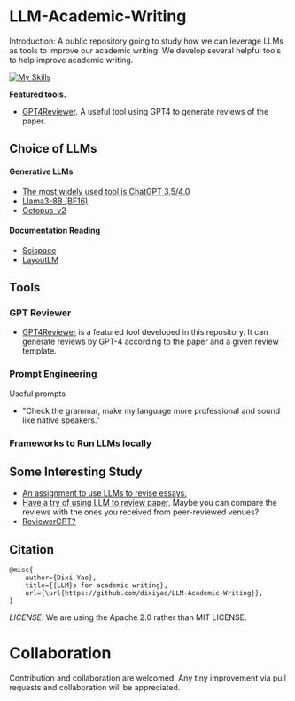 # LLM-Academic-Writing
Introduction: A public repository going to study how we can leverage LLMs as tools to improve our academic writing. We develop several helpful tools to help improve academic writing.

[![My Skills](https://skillicons.dev/icons?i=rocket)](https://skillicons.dev) 

**Featured tools.**
- [GPT4Reviewer](https://github.com/dixiyao/LLM-Academic-Writing/blob/main/GPTReviewer). A useful tool using GPT4 to generate reviews of the paper.


## Choice of LLMs
#### Generative LLMs
- [The most widely used tool is ChatGPT 3.5/4.0](https://chat.openai.com/)
- [Llama3-8B (BF16)](https://huggingface.co/meta-llama/Meta-Llama-3-8B-Instruct)
- [Octopus-v2](https://github.com/dixiyao/LLM-Academic-Writing/blob/main/GenerativeLLM/octopus.py)

#### Documentation Reading
- [Scispace](https://typeset.io/)
- [LayoutLM ](https://huggingface.co/impira/layoutlm-document-qa)

## Tools
### GPT Reviewer
- [GPT4Reviewer](https://github.com/dixiyao/LLM-Academic-Writing/blob/main/GPTReviewer) is a featured tool developed in this repository. It can generate reviews by GPT-4 according to the paper and a given review template.
### Prompt Engineering
Useful prompts
- "Check the grammar, make my language more professional and sound like native speakers."
### Frameworks to Run LLMs locally

## Some Interesting Study
- [An assignment to use LLMs to revise essays.](https://wac.colostate.edu/repository/collections/textgened/rhetorical-engagements/using-llms-as-peer-reviewers-for-revising-essays/)
- [Have a try of using LLM to review paper.](https://github.com/Weixin-Liang/LLM-scientific-feedback) Maybe you can compare the reviews with the ones you received from peer-reviewed venues?
- [ReviewerGPT?](https://arxiv.org/pdf/2306.00622.pdf)

## Citation
```
@misc{
    author={Dixi Yao},
    title={{LLM}s for academic writing},
    url={\url{https://github.com/dixiyao/LLM-Academic-Writing}},
}
```
*LICENSE*: We are using the Apache 2.0 rather than MIT LICENSE.

# Collaboration
Contribution and collaboration are welcomed. Any tiny improvement via pull requests and collaboration will be appreciated.